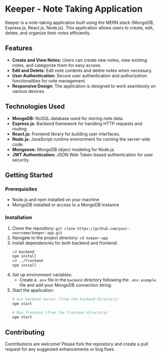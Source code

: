 # Keeper - Note Taking Application

Keeper is a note-taking application built using the MERN stack (MongoDB, Express.js, React.js, Node.js). This application allows users to create, edit, delete, and organize their notes efficiently.

## Features

- **Create and View Notes:** Users can create new notes, view existing notes, and categorize them for easy access.
- **Edit and Delete:** Edit note contents and delete notes when necessary.
- **User Authentication:** Secure user authentication and authorization functionalities for note management.
- **Responsive Design:** The application is designed to work seamlessly on various devices.

## Technologies Used

- **MongoDB:** NoSQL database used for storing note data.
- **Express.js:** Backend framework for handling HTTP requests and routing.
- **React.js:** Frontend library for building user interfaces.
- **Node.js:** JavaScript runtime environment for running the server-side code.
- **Mongoose:** MongoDB object modeling for Node.js.
- **JWT Authentication:** JSON Web Token-based authentication for user security.

## Getting Started

### Prerequisites

- Node.js and npm installed on your machine
- MongoDB installed or access to a MongoDB instance

### Installation

1. Clone the repository: `git clone https://github.com/your-username/keeper-app.git`
2. Navigate to the project directory: `cd keeper-app`
3. Install dependencies for both backend and frontend:
   ```bash
   cd backend
   npm install
   cd ../frontend
   npm install
   ```
4. Set up environment variables:
   - Create a `.env` file in the `backend` directory following the `.env.example` file and add your MongoDB connection string.
5. Start the application:
   ```bash
   # Run backend server (from the backend directory)
   npm start

   # Run frontend (from the frontend directory)
   npm start
   ```

## Contributing

Contributions are welcome! Please fork the repository and create a pull request for any suggested enhancements or bug fixes.

